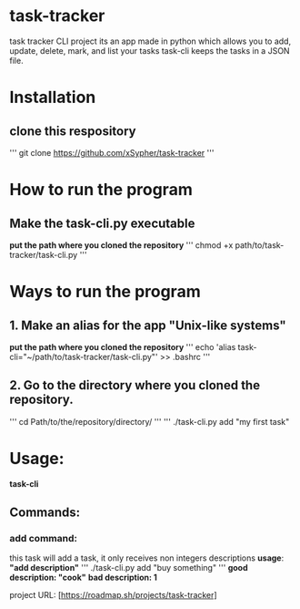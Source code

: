 # task-tracker
task tracker CLI project its an app made in python which allows you to add, update, delete, mark, and list your tasks
task-cli keeps the tasks in a JSON file.

# Installation
## clone this respository
'''
git clone https://github.com/xSypher/task-tracker
'''
# How to run the program

## Make the task-cli.py executable
__put the path where you cloned the repository__
'''
chmod +x path/to/task-tracker/task-cli.py
'''
# Ways to run the program

## 1. Make an alias for the app "Unix-like systems"
__put the path where you cloned the repository__
'''
echo 'alias task-cli="~/path/to/task-tracker/task-cli.py"' >> .bashrc
'''

## 2. Go to the directory where you cloned the repository.
'''
cd Path/to/the/repository/directory/
'''
'''
./task-cli.py add "my first task"

# Usage:
__task-cli <command> <parameters>__

## __Commands__:

### add command:
this task will add a task, it only receives non integers descriptions
__usage__: __"add description"__
'''
./task-cli.py add "buy something"
'''
__good description: "cook"__
__bad description: 1__








project URL: [https://roadmap.sh/projects/task-tracker]